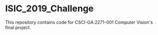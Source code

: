 # ISIC_2019_Challenge
This repository contains code for CSCI-GA.2271-001 Computer Vision's final project.
